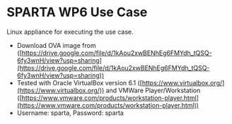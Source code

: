 #  SPARTA WP6 Use Case

Linux appliance for executing the use case.

-   Download OVA image from  ([https://drive.google.com/file/d/1kAou2xwBENhEg6FMYdh_tQSQ-6fy3wnH/view?usp=sharing](https://drive.google.com/file/d/1kAou2xwBENhEg6FMYdh_tQSQ-6fy3wnH/view?usp=sharing))
-   Tested with Oracle VirtualBox version 6.1 ([https://www.virtualbox.org/](https://www.virtualbox.org/)) and VMWare Player/Workstation ([https://www.vmware.com/products/workstation-player.html](https://www.vmware.com/products/workstation-player.html))
-   Username: sparta, Password: sparta
